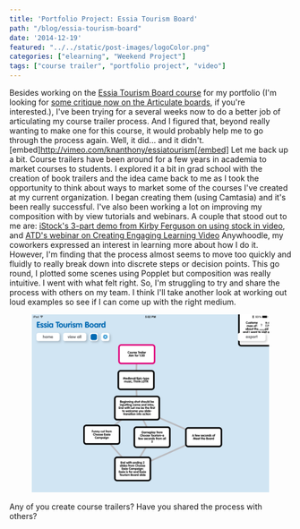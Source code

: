 ```yaml
---
title: 'Portfolio Project: Essia Tourism Board'
path: "/blog/essia-tourism-board"
date: '2014-12-19'
featured: "../../static/post-images/logoColor.png"
categories: ["elearning", "Weekend Project"]
tags: ["course trailer", "portfolio project", "video"]
---
```


Besides working on the [Essia Tourism Board course](/blog/showing-my-work-my-upcoming-elh-challenge-mashup/) for my portfolio (I'm looking for [some critique now on the Articulate boards](https://community.articulate.com/discussions/building-better-courses/looking-for-a-few-good-critiquers), if you're interested.), I've been trying for a several weeks now to do a better job of articulating my course trailer process. And I figured that, beyond really wanting to make one for this course, it would probably help me to go through the process again. Well, it did... and it didn't. [embed]http://vimeo.com/knanthony/essiatourism[/embed] Let me back up a bit. Course trailers have been around for a few years in academia to market courses to students. I explored it a bit in grad school with the creation of book trailers and the idea came back to me as I took the opportunity to think about ways to market some of the courses I've created at my current organization. I began creating them (using Camtasia) and it's been really successful. I've also been working a lot on improving my composition with by view tutorials and webinars. A couple that stood out to me are: [iStock's 3-part demo from Kirby Ferguson on using stock in video](http://www.istockphoto.com/article_view.php?ID=1583), and [ATD's webinar on Creating Engaging Learning Video](http://webcasts.astd.org/webinar/1344) Anywhoodle, my coworkers expressed an interest in learning more about how I do it. However, I'm finding that the process almost seems to move too quickly and fluidly to really break down into discrete steps or decision points. This go round, I plotted some scenes using Popplet but composition was really intuitive. I went with what felt right. So, I'm struggling to try and share the process with others on my team. I think I'll take another look at working out loud examples so see if I can come up with the right medium.

<figure>
  <img src="../../static/post-images/IMG_0327.png" alt="Trailer Popplet" />
</figure>

Any of you create course trailers? Have you shared the process with others?
